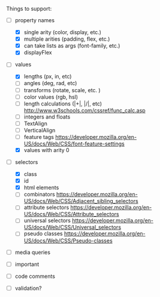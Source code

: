 Things to support:

- [ ] property names

  - [x] single arity (color, display, etc.)
  - [x] multiple arities (padding, flex, etc.)
  - [x] can take lists as args (font-family, etc.)
  - [x] displayFlex

- [ ] values
    - [x] lengths (px, in, etc)
    - [ ] angles (deg, rad, etc)
    - [ ] transforms (rotate, scale, etc. )
    - [ ] color values (rgb, hsl)
    - [ ] length calculations (|+|, |/|, etc) http://www.w3schools.com/cssref/func_calc.asp
    - [ ] integers and floats
    - [ ] TextAlign
    - [ ] VerticalAlign
    - [ ] feature tags https://developer.mozilla.org/en-US/docs/Web/CSS/font-feature-settings
    - [x] values with arity 0

- [ ] selectors

  - [x] class
  - [x] id
  - [x] html elements
  - [ ] combinators <https://developer.mozilla.org/en-US/docs/Web/CSS/Adjacent_sibling_selectors>
  - [ ] attribute selectors <https://developer.mozilla.org/en-US/docs/Web/CSS/Attribute_selectors>
  - [ ] universal selectors <https://developer.mozilla.org/en-US/docs/Web/CSS/Universal_selectors>
  - [ ] pseudo classes <https://developer.mozilla.org/en-US/docs/Web/CSS/Pseudo-classes>

- [ ] media queries

- [ ] important

- [ ] code comments

- [ ] validation?
